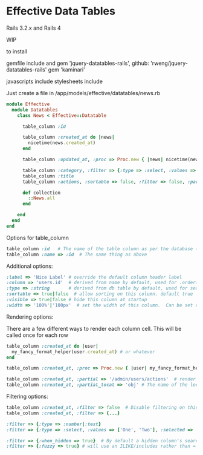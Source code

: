 # Effective Data Tables

Rails 3.2.x and Rails 4

WIP

to install

gemfile include
and
gem 'jquery-datatables-rails', github: 'rweng/jquery-datatables-rails'
gem 'kaminari'

javascripts include
stylesheets include

Just create a file in /app/models/effective/datatables/news.rb

```ruby
module Effective
  module Datatables
    class News < Effective::Datatable

      table_column :id

      table_column :created_at do |news|
        nicetime(news.created_at)
      end

      table_column :updated_at, :proc => Proc.new { |news| nicetime(news.updated_at) }

      table_column :category, :filter => {:type => :select, :values => ::News::CATEGORIES }
      table_column :title
      table_column :actions, :sortable => false, :filter => false, :partial => '/admin/news/actions'

      def collection
        ::News.all
      end

    end
  end
end
```

Options for table_column

```ruby
table_column :id   # The name of the table column as per the database (or a .select('something' AS 'blah'))
table_column :name => :id  # The same thing as above
```

Additional options:

```ruby
:label => 'Nice Label' # override the default column header label
:column => 'users.id'  # derived from name by default, used for .order() and .where() clauses
:type => :string       # derived from db table by default, used for searching.  Valid options include :string, :text, :datetime, :integer, :year, :boolean
:sortable => true|false  # allow sorting on this column. default true
:visible => true|false # hide this column at startup
:width => '100%'|'100px'  # set the width of this column.  Can be set on one, all or some of the columns.  Should never add up to more than 100%
```

Rendering options:

There are a few different ways to render each column cell.
This will be called once for each row

```ruby
table_column :created_at do |user|
  my_fancy_format_helper(user.created_at) # or whatever
end

table_column :created_at, :proc => Proc.new { |user| my_fancy_format_helper(user.created_at) }

table_column :created_at, :partial => '/admin/users/actions'  # render this partial for each row of the table
table_column :created_at, :partial_local => 'obj' # The name of the local object in the partial.  Defaults to 'user' or 'actions' or 'obj'
```

Filtering options:

```ruby
table_column :created_at, :filter => false  # Disable filtering on this column entirely
table_column :created_at, :filter => {...}

:filter => {:type => :number|:text}
:filter => {:type => :select, :values => ['One', 'Two'], :selected => 'Two'}

:filter => {:when_hidden => true}  # By default a hidden column's search filter will be ignored, unless this is true
:filter => {:fuzzy => true} # will use an ILIKE/includes rather than = (for selects basically)

```
